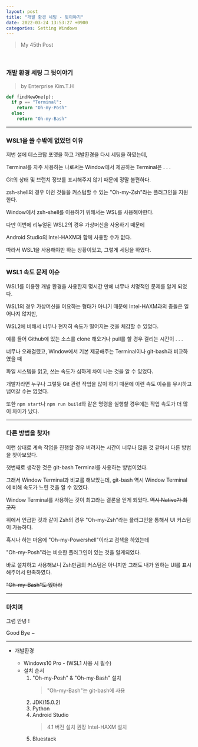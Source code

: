 ```yaml
---
layout: post
title: "개발 환경 세팅 - 뒷이야기"
date: 2022-03-24 13:53:27 +0900
categories: Setting Windows
---
```


> My 45th Post

<br>

### 개발 환경 세팅 그 뒷이야기

> by Enterprise Kim.T.H

```python
def findNewOne(p):
  if p == "Terminal":
    return "Oh-my-Posh"
  else:
    return "Oh-my-Bash"
```

---

### WSL1을 쓸 수밖에 없었던 이유

저번 설에 데스크탑 포맷을 하고 개발환경을 다시 세팅을 하였는데,

Terminal를 자주 사용하는 나로써는 Window에서 제공하는 Terminal은 . . .

Git의 상태 및 브랜치 정보를 표시해주지 않기 때문에 정말 불편하다.

zsh-shell의 경우 이런 것들을 커스텀할 수 있는 "Oh-my-Zsh"라는 플러그인을 지원한다.

Window에서 zsh-shell를 이용하기 위해서는 WSL를 사용해야한다.

다만 이번에 리뉴얼된 WSL2의 경우 가상머신을 사용하기 때문에

Android Studio의 Intel-HAXM과 함께 사용할 수가 없다.

따라서 WSL1을 사용해야만 하는 상황이었고, 그렇게 세팅을 하였다.

---

### WSL1 속도 문제 이슈

WSL1를 이용한 개발 환경을 사용한지 몇시간 만에 너무나 치명적인 문제를 알게 되었다.

WSL1의 경우 가상머신을 이요하는 형태가 아니기 때문에 Intel-HAXM과의 충돌은 일어나지 않지만,

WSL2에 비해서 너무나 현저히 속도가 떨어지는 것을 체감할 수 있었다.

예를 들어 Github에 있는 소스를 clone 해오거나 pull를 할 경우 걸리는 시간이 . . .

너무나 오래걸렸고, Window에서 기본 제공해주는 Terminal이나 git-bash과 비교하였을 때

파일 시스템을 읽고, 쓰는 속도가 심하게 차이 나는 것을 알 수 있었다.

개발자라면 누구나 그렇듯 Git 관련 작업을 많이 하기 때문에 이런 속도 이슈를 무시하고 넘어갈 수는 없었다.

또한 `npm start`나 `npm run build`와 같은 명령을 실행할 경우에는 작업 속도가 더 많이 차이가 났다.

---

### 다른 방법을 찾자!

이런 상태로 계속 작업을 진행할 경우 버려지는 시간이 너무나 많을 것 같아서 다른 방법을 찾아보았다.

첫번째로 생각한 것은 git-bash Terminal를 사용하는 방법이었다.

그래서 Window Terminal과 비교를 해보았는데, git-bash 역시 Window Terminal에 비해 속도가 느린 것을 알 수 있었다.

Window Terminal를 사용하는 것이 최고라는 결론을 얻게 되었다. ~~역시 Native가 최고지~~

위에서 언급한 것과 같이 Zsh의 경우 "Oh-my-Zsh"라는 플러그인을 통해서 UI 커스텀이 가능하다.

혹시나 하는 마음에 "Oh-my-Powershell"이라고 검색을 하였는데

"Oh-my-Posh"라는 비슷한 플러그인이 있는 것을 알게되었다.

바로 설치하고 사용해보니 Zsh만큼의 커스텀은 아니지만 그래도 내가 원하는 UI를 표시해주어서 만족하였다.

~~"Oh-my-Bash"도 있더라~~

---

### 마치며

그럼 안녕 !

Good Bye ~

---

- 개발환경

  - Windows10 Pro - (WSL1 사용 시 필수)
  - 설치 순서<br />
    1. "Oh-my-Posh" & "Oh-my-Bash" 설치
       > "Oh-my-Bash"는 git-bash에 사용
    2. JDK(15.0.2)
    3. Python
    4. Android Studio
       > 4.1 버전 설치 권장
       > Intel-HAXM 설치
    5. Bluestack
